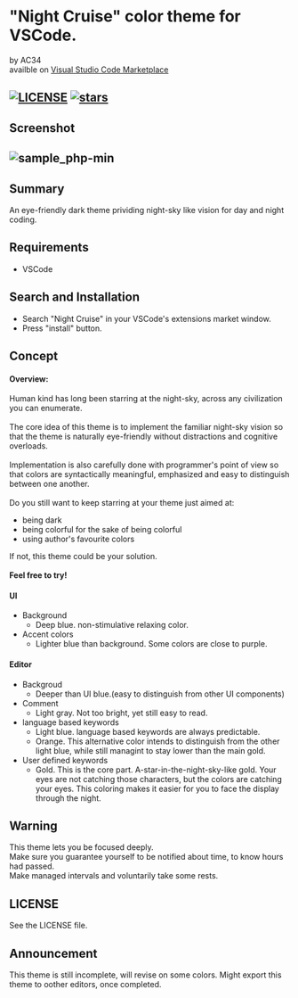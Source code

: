 # "Night Cruise" color theme for VSCode.
   by AC34<br>
   availble on [Visual Studio Code Marketplace](https://marketplace.visualstudio.com/items?itemName=AC34.vscode-night-cruise)

   [![LICENSE](https://img.shields.io/github/license/AC34/VSCode-Night-Cruise?style=for-the-badge)](/LICENSE)
   [![stars](https://img.shields.io/github/stars/AC34/VSCode-Night-Cruise?style=for-the-badge&logo=appveyor&color=green)](https://github.com/AC34?tab=stars)
---
## Screenshot
![sample_php-min](https://user-images.githubusercontent.com/54232441/71622872-11596880-2c1c-11ea-8ddd-5530d680b501.png)
---
## Summary
  An eye-friendly dark theme prividing night-sky like vision for day and night coding.

## Requirements
 - VSCode

## Search and Installation
  - Search "Night Cruise" in your VSCode's extensions market window.
  - Press "install" button.

## Concept
####  Overview:
 Human kind has long been starring at the night-sky, across any civilization you can enumerate.<br><br>
 The core idea of this theme is to implement the familiar night-sky vision so that the theme is naturally eye-friendly without distractions and cognitive overloads.<br><br>
 Implementation is also carefully done with programmer's point of view so that colors are syntactically meaningful, emphasized and easy to distinguish between one another.<br><br>
 Do you still want to keep starring at your theme just aimed at:
  - being dark
  - being colorful for the sake of being colorful
  - using author's favourite colors

 If not, this theme could be your solution.<br><br>
 **Feel free to try!**

#### UI
   - Background
     - Deep blue. non-stimulative relaxing color.
   - Accent colors
     - Lighter blue than background. Some colors are close to purple.

#### Editor
   - Backgroud
      - Deeper than UI blue.(easy to distinguish from other UI components)
   - Comment
      - Light gray. Not too bright, yet still easy to read.
   - language based keywords
      - Light blue.  language based keywords are always predictable.
      - Orange. This alternative color intends to distinguish from the other light blue, while still managint to stay lower than the main gold.
   - User defined keywords
      - Gold. This is the core part. A-star-in-the-night-sky-like gold. Your eyes are not catching those characters, but the colors are catching your eyes. This coloring makes it easier for you to face the display through the night.

## Warning
This theme lets you be focused deeply.<br>
Make sure you guarantee yourself to be notified about time, to know hours had passed.<br>
Make managed intervals and voluntarily take some rests.

## LICENSE
See the LICENSE file.

## Announcement
This theme is still incomplete, will revise on some colors.
Might export this theme to oother editors, once completed.
